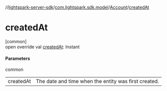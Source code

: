 //[lightspark-server-sdk](../../../index.md)/[com.lightspark.sdk.model](../index.md)/[Account](index.md)/[createdAt](created-at.md)

# createdAt

[common]\
open override val [createdAt](created-at.md): Instant

#### Parameters

common

| | |
|---|---|
| createdAt | The date and time when the entity was first created. |
